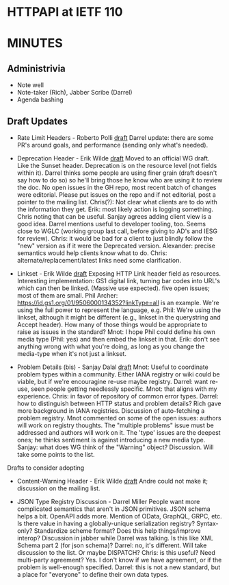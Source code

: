 HTTPAPI at IETF 110
===================

MINUTES
======

Administrivia 
-------------
* Note well
* Note-taker (Rich), Jabber Scribe (Darrel)
* Agenda bashing

Draft Updates
-------------

* Rate Limit Headers - Roberto Polli
  [draft](https://github.com/ietf-wg-httpapi/ratelimit-headers)
  Darrel update: there are some PR's around goals, and performance (sending only what's needed).
        
* Deprecation Header - Erik Wilde
  [draft](https://datatracker.ietf.org/doc/draft-ietf-httpapi-deprecation-header/)
  Moved to an official WG draft. Like the Sunset header.
  Deprecation is on the resource level (not fields within it). Darrel thinks some people are using finer grain (draft doesn't say how to do so) so he'll bring those he know who are using it to review the doc.
  No open issues in the GH repo, most recent batch of changes were editorial. Please put issues on the repo and if not editorial, post a pointer to the mailing list.
  Chris(?): Not clear what clients are to do with the information they get. Erik: most likely action is logging something. Chris noting that can be useful.
  Sanjay agrees adding client view is a good idea. Darrel mentions useful to developer tooling, too.
  Seems close to WGLC (working group last call, before giving to AD's and IESG for review).
  Chris: it would be bad for a client to just blindly follow the "new" version as if it were the Deprecated version.
  Alexander: precise semantics would help clients know what to do.
  Chris: alternate/replacement/latest links need some clarification.
    
* Linkset - Erik Wilde
  [draft](https://datatracker.ietf.org/doc/draft-ietf-httpapi-linkset/)
  Exposing HTTP Link header field as resources.
  Interesting implementation: GS1 digital link, turning bar codes into URL's which can then be linked. (Massive use expected).
  five open issues; most of them are small.
  Phil Archer: https://id.gs1.org/01/9506000134352?linkType=all is an example. We're using the full power to represent the language, e.g.
  Phil: We're using the linkset, although it might be different (e.g., linkset in the querystring and Accept header). How many of those things would be appropriate to raise as issues in the standard?
  Mnot: I hope Phil could define his own media type (Phil: yes) and then embed the linkset in that.
  Erik: don't see anything wrong with what you're doing, as long as you change the media-type when it's not just a linkset.

* Problem Details (bis) - Sanjay Dalal
  [draft](https://github.com/ietf-wg-httpapi/rfc7807bis)
    Mnot: Useful to coordinate problem types within a community. Either IANA registry or wiki could be viable, but if we're encouragine re-use maybe registry.
    Darrel: want re-use, seen people getting needlessly specific.
    Mnot: that aligns with my experience.
    Chris: in favor of repository of common error types.
    Darrel: how to distinguish between HTTP status and problem details?
    Rich gave more background in IANA registries.
    Discussion of auto-fetching a problem registry.
    Mnot commented on some of the open issues: authors will work on registry thoughts. The "multiple problems" issue must be addressed and authors will work on it. The 'type' issues are the deepest ones; he thinks sentiment is against introducing a new media type.
    Sanjay: what does WG think of the "Warning" object?
    Discussion.
    Will take some points to the list.

Drafts to consider adopting

* Content-Warning Header - Erik Wilde
  [draft](https://datatracker.ietf.org/doc/draft-cedik-http-warning/)
  Andre could not make it; discussion on the mailing list.

* JSON Type Registry Discussion - Darrel Miller
    People want more complicated semantics that aren't in JSON primitives. JSON schema helps a bit. OpenAPI adds more. Mention of OData, GraphQL, GRPC, etc.
    Is there value in having a globally-unique serialization registry? Syntax-only? Standardize scheme format? Does this help things/improve interop?
    Discussion in jabber while Darrel was talking.
    Is this like XML Schema part 2 (for json schema)? Darrel: no, it's different.
    Will take discussion to the list.  Or maybe DISPATCH?
    Chris: is this useful? Need multi-party agreement? Yes. I don't know if we have agreement, or if the problem is well-enough specified.
    Darrel: this is not a new standard, but a place for "everyone" to define their own data types.